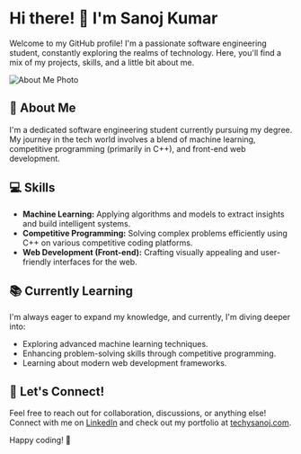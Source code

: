 # Hi there! 👋 I'm Sanoj Kumar

Welcome to my GitHub profile! I'm a passionate software engineering student, constantly exploring the realms of technology. Here, you'll find a mix of my projects, skills, and a little bit about me.

![About Me Photo](https://media.licdn.com/dms/image/C4E03AQFMnEkuRpLVFQ/profile-displayphoto-shrink_800_800/0/1645032754289?e=1706745600&v=beta&t=cmmTMpjNxboXTUis2Vzbf-nCalNMit4XXQAy7QhX9Qw)

## 🚀 About Me

I'm a dedicated software engineering student currently pursuing my degree. My journey in the tech world involves a blend of machine learning, competitive programming (primarily in C++), and front-end web development.

## 💻 Skills

- **Machine Learning:** Applying algorithms and models to extract insights and build intelligent systems.
- **Competitive Programming:** Solving complex problems efficiently using C++ on various competitive coding platforms.
- **Web Development (Front-end):** Crafting visually appealing and user-friendly interfaces for the web.

## 📚 Currently Learning

I'm always eager to expand my knowledge, and currently, I'm diving deeper into:

- Exploring advanced machine learning techniques.
- Enhancing problem-solving skills through competitive programming.
- Learning about modern web development frameworks.

## 🤝 Let's Connect!

Feel free to reach out for collaboration, discussions, or anything else! Connect with me on [LinkedIn](https://www.linkedin.com/in/techysanoj/) and check out my portfolio at [techysanoj.com](https://personal-portfolio-web-five.vercel.app/).

Happy coding! 🚀
